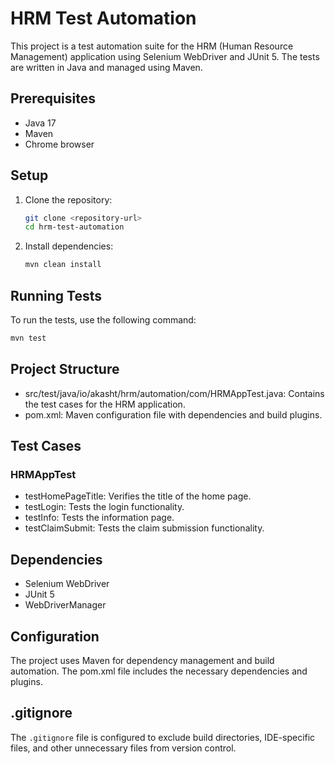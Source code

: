 # HRM Test Automation

This project is a test automation suite for the HRM (Human Resource Management) application using Selenium WebDriver and JUnit 5. The tests are written in Java and managed using Maven.

## Prerequisites

- Java 17
- Maven
- Chrome browser

## Setup

1. Clone the repository:
    ```sh
    git clone <repository-url>
    cd hrm-test-automation
    ```

2. Install dependencies:
    ```sh
    mvn clean install
    ```

## Running Tests

To run the tests, use the following command:
```sh
mvn test
```

## Project Structure
- src/test/java/io/akasht/hrm/automation/com/HRMAppTest.java: Contains the test cases for the HRM application.
- pom.xml: Maven configuration file with dependencies and build plugins.

## Test Cases
### HRMAppTest
- testHomePageTitle: Verifies the title of the home page.
- testLogin: Tests the login functionality.
- testInfo: Tests the information page.
- testClaimSubmit: Tests the claim submission functionality.

## Dependencies
- Selenium WebDriver
- JUnit 5
- WebDriverManager 

## Configuration
The project uses Maven for dependency management and build automation. The pom.xml file includes the necessary dependencies and plugins.  

## .gitignore
The `.gitignore` file is configured to exclude build directories, IDE-specific files, and other unnecessary files from version control.